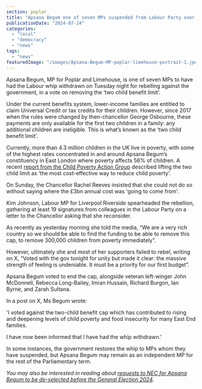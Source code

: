 ```yaml
---
section: poplar
title: "Apsana Begum one of seven MPs suspended from Labour Party over two-child benefit cap"
publicationDate: "2024-07-24"
categories: 
  - "local"
  - "democracy"
  - "news"
tags: 
  - "news"
featuredImage: "/images/Apsana-Begum-MP-poplar-limehouse-portrait-1.jpeg"
---
```


Apsana Begum, MP for Poplar and Limehouse, is one of seven MPs to have had the Labour whip withdrawn on Tuesday night for rebelling against the government, in a vote on removing the ‘two child benefit limit’.

Under the current benefits system, lower-income families are entitled to claim Universal Credit or tax credits for their children. However, since 2017 when the rules were changed by then-chancellor George Osbourne, these payments are only available for the first two children in a family: any additional children are ineligible. This is what’s known as the ‘two child benefit limit’. 

Currently, more than 4.3 million children in the UK live in poverty, with some of the highest rates concentrated in and around Apsana Begum’s constituency in East London where poverty affects 56% of children. A recent [report from the Child Poverty Action Group](https://cpag.org.uk/sites/default/files/files/policypost/Six_years_in_two_child_limit-final.pdf) described lifting the two child limit as ‘the most cost-effective way to reduce child poverty’. 

On Sunday, the Chancellor Rachel Reeves insisted that she could not do so without saying where the £3bn annual cost was 'going to come from'. 

Kim Johnson, Labour MP for Liverpool Riverside spearheaded the rebellion, gathering at least 19 signatures from colleagues in the Labour Party on a letter to the Chancellor asking that she reconsider. 

As recently as yesterday morning she told the media, “We are a very rich country so we should be able to find the funding to be able to remove this cap, to remove 300,000 children from poverty immediately”.

However, ultimately she and most of her supporters failed to rebel, writing on X, “Voted with the gov tonight for unity but made it clear: the massive strength of feeling is undeniable. It must be a priority for our first budget”. 

Apsana Begum voted to end the cap, alongside veteran left-winger John McDonnell, Rebecca Long-Bailey, Imran Hussain, Richard Burgon, Ian Byrne, and Zarah Sultana.

In a post on X, Ms Begum wrote:

'I voted against the two-child benefit cap which has contributed to rising and deepening levels of child poverty and food insecurity for many East End families.

I have now been informed that I have had the whip withdrawn.'

In some instances, the government restores the whip to MPs whom they have suspended, but Apsana Begum may remain as an independent MP for the rest of the Parliamentary term. 

_You may also be interested in reading about [requests to NEC for Apsana Begum to be de-selected before the General Election 2024](https://poplarlondon.co.uk/apsana-begum-faces-complaints-mp-poplar-limehouse-labour/)_.

